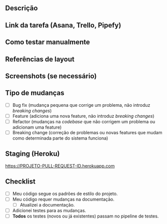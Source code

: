 <!-- Coloque o sumário das mudanças deste PR no título acima -->

## Descrição

<!--- Descreva suas mudanças em mais detalhes -->

## Link da tarefa (Asana, Trello, Pipefy)

<!--- Cole o link da tarefa abaixo: -->

## Como testar manualmente

<!-- Descreva em detalhes como testar suas alterações manualmente -->
<!-- Inclua detalhes do seu ambiente de testes e dos testes que você fez para -->
<!-- ver como suas mudanças afetam outras áreas do código, etc. -->

## Referências de layout

## Screenshots (se necessário)

## Tipo de mudanças

<!-- Quais são os tipos de mudanças que o novo código introduz? Coloque um `x` em todas as checkboxes aplicáveis: -->

- [ ] Bug fix (mudança pequena que corrige um problema, não introduz _breaking changes_)
- [ ] Feature (adiciona uma nova feature, não introduz _breaking changes_)
- [ ] Refactor (mudanças na _codebase_ que não corrigem um problema ou adicionam uma feature)
- [ ] Breaking change (correção de problemas ou novas features que mudam como determinada parte do sistema funciona)

## Staging (Heroku)

<https://PROJETO-PULL-REQUEST-ID.herokuapp.com>

## Checklist

<!-- Passe por cada um das alternativas e coloque um `x` em todas as checkboxes aplicáveis -->

- [ ] Meu código segue os padrões de estilo do projeto.
- [ ] Meu código requer mudanças na documentação.
  - [ ] Atualizei a documentação.
- [ ] Adicionei testes para as mudanças.
- [ ] **Todos** os testes (novos ou já existentes) passam no pipeline de testes.

<!-- This PR template was created using https://www.talater.com/open-source-templates/#/ -->
